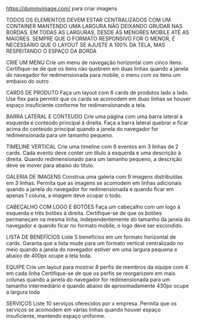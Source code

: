 https://dummyimage.com/ para criar imagens

TODOS OS ELEMENTOS DEVEM ESTAR CENTRALIZADOS COM UM CONTAINER MANTENDO UMA LARGURA NÃO DEIXANDO GRUDAR NAS BORDAS. EM TODAS AS LARGURAS, DESDE AS MENORES MOBILE ATÉ AS MAIORES.
SEMPRE QUE O FORMATO RESPONSIVO FOR O MENOR, É NECESSÁRIO QUE O LAYOUT SE AJUSTE A 100% DA TELA, MAS RESPEITANDO O ESPAÇO DA BORDA


CRIE UM MENU
Crie um menu de navegação horizontal com cinco itens.
Certifique-se de que os itens não quebrem em duas linhas quando a janela do navegador for redimensionada para mobile, o menu com os itens um embaixo do outro


CARDS DE PRODUTO
Faça um layout com 6 cards de produtos lado a lado.
Use flex para permitir que os cards se acomodem em duas linhas se houver espaço insuficiente conforme for redimensionando a tela.


BARRA LATERAL E CONTEUDO
Crie uma página com uma barra lateral à esquerda e conteúdo principal à direita.
Faça a barra lateral quebrar e ficar acima do conteúdo principal quando a janela do navegador for redimensionada para um tamanho pequeno.


TIMELINE VERTICAL
Crie uma timeline com 6 eventos em 3 linhas de 2 cards.
Cada evento deve conter um título à esquerda e uma descrição à direita.
Quando redimensionado para um tamanho pequeno, a descrição deve se mover para abaixo do título.


GALERIA DE IMAGENS
Construa uma galeria com 9 imagens distribuídas em 3 linhas.
Permita que as imagens se acomodem em linhas adicionais quando a janela do navegador for redimensionada e quando ficar em apenas 1 coluna, a imagem deve ocupar o todo.


CABEÇALHO COM LOGO E BOTÕES
Faça um cabeçalho com um logo à esquerda e três botões à direita.
Certifique-se de que os botões permaneçam na mesma linha, independentemente do tamanho da janela do navegador e quando ficar no formato mobile, o logo deve ser escondido.


LISTA DE BENEFÍCIOS
Liste 5 benefícios em um formato horizontal de cards.
Garanta que a lista mude para um formato vertical centralizado no meio quando a janela do navegador estiver em uma largura pequena e abaixo de 400px ocupe a tela toda.


EQUIPE
Crie um layout para mostrar 8 perfis de membros da equipe com 4 em cada linha
Certifique-se de que os perfis se reorganizem em mais colunas quando a janela do navegador for redimensionada para um tamanho intermediário e quando abaixo de aproximadamente 430px ocupe a largura toda


SERVIÇOS
Liste 10 serviços oferecidos por x empresa.
Permita que os serviços se acomodem em várias linhas quando houver espaço insuficiente, mantendo espaço uniforme.
